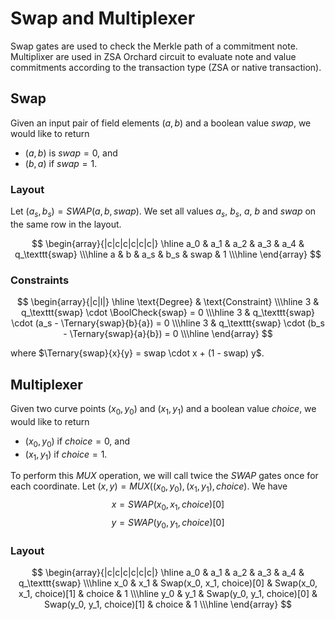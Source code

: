 # Swap and Multiplexer

Swap gates are used to check the Merkle path of a commitment note.
Multiplixer are used in ZSA Orchard circuit to evaluate note and value commitments
according to the transaction type (ZSA or native transaction).

## Swap

Given an input pair of field elements $(a,b)$ and a boolean value $swap$,
we would like to return
- $(a, b)$ is $swap = 0$, and
- $(b, a)$ if $swap = 1$.

### Layout

Let $(a_s, b_s) = SWAP(a, b, swap)$.
We set all values $a_s$, $b_s$, $a$, $b$ and $swap$ on the same row in the layout.

$$
\begin{array}{|c|c|c|c|c|c|}
\hline
a_0 & a_1 & a_2 & a_3 &  a_4 & q_\texttt{swap} \\\hline
a   & b   & a_s & b_s & swap & 1               \\\hline
\end{array}
$$

### Constraints

$$
\begin{array}{|c|l|}
\hline
\text{Degree} & \text{Constraint} \\\hline
3 & q_\texttt{swap} \cdot \BoolCheck{swap} = 0 \\\hline
3 & q_\texttt{swap} \cdot (a_s - \Ternary{swap}{b}{a}) = 0 \\\hline
3 & q_\texttt{swap} \cdot (b_s - \Ternary{swap}{a}{b}) = 0 \\\hline
\end{array}
$$

where $\Ternary{swap}{x}{y} = swap \cdot x + (1 - swap) y$.

## Multiplexer

Given two curve points $(x_0, y_0)$ and $(x_1, y_1)$ and a boolean value $choice$,
we would like to return
- $(x_0, y_0)$ if $choice=0$, and
- $(x_1, y_1)$ if $choice=1$.

To perform this $MUX$ operation, we will call twice the $SWAP$ gates once for each coordinate.
Let $(x, y) = MUX((x_0, y_0), (x_1, y_1), choice)$.
We have
$$x=SWAP(x_0, x_1, choice)[0]$$
$$y=SWAP(y_0, y_1, choice)[0]$$

### Layout

$$
\begin{array}{|c|c|c|c|c|c|}
\hline
a_0 & a_1 & a_2                       & a_3                       &  a_4   & q_\texttt{swap} \\\hline
x_0 & x_1 & Swap(x_0, x_1, choice)[0] & Swap(x_0, x_1, choice)[1] & choice & 1               \\\hline
y_0 & y_1 & Swap(y_0, y_1, choice)[0] & Swap(y_0, y_1, choice)[1] & choice & 1               \\\hline
\end{array}
$$
